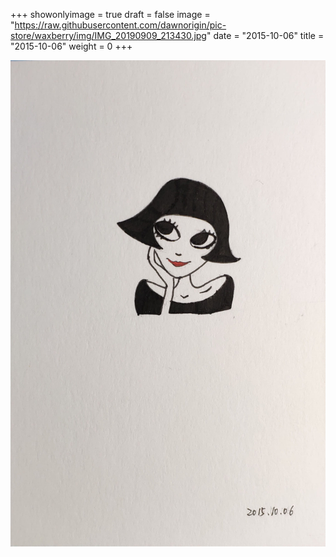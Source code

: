 +++
showonlyimage = true 
draft = false 
image = "https://raw.githubusercontent.com/dawnorigin/pic-store/waxberry/img/IMG_20190909_213430.jpg" 
date = "2015-10-06" 
title = "2015-10-06" 
weight = 0 
+++

![drawing](https://raw.githubusercontent.com/dawnorigin/pic-store/waxberry/img/IMG_20190909_213430.jpg)  
